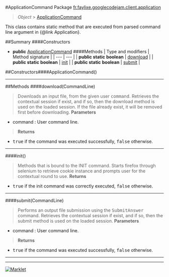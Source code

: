 #ApplicationCommand
Package [fr.faylixe.googlecodejam.client.application](README.md)<br>

> *Object* > [ApplicationCommand](ApplicationCommand.md)

<p>This class contains static method that are
 executed from parsed command line argument in
 {@link Application}.</p>

##Summary
####Constructors
* **public** [ApplicationCommand](#applicationcommand)
####Methods
| Type and modifiers | Method signature |
| --- | --- |
| **public static** **boolean** | [download](#downloadcommandline) |
| **public static** **boolean** | [init](#init) |
| **public static** **boolean** | [submit](#submitcommandline) |


##Constructors####ApplicationCommand()
> 

---


##Methods
####download(CommandLine)
> Downloads an input file, from the given user <tt>command</tt>.
 Retrieves the contextual session if exist, and if so, then
 the download method is used on the loaded session. If the
 file already exist, it will be removed first before downloading.
> **Parameters**
* command : User command line.

> **Returns**
* <tt>true</tt> if the command was executed successfully, <tt>false</tt> otherwise.


---

####init()
> Methods that is bound to the INIT command. Starts
 firefox through selenium to retrieve cookie instance
 and prompts user for the contextual round to use.
> **Returns**
* <tt>true</tt> if the init command was correctly executed, <tt>false</tt> otherwise.


---

####submit(CommandLine)
> Performs an output file submission using the <tt>SubmitAnswer</tt>
 command. Retrieves the contextual session if exist, and if so, then
 the submit method is used on the loaded session.
> **Parameters**
* command : User command line.

> **Returns**
* <tt>true</tt> if the command was executed successfully, <tt>false</tt> otherwise.


---

---

[![Marklet](https://img.shields.io/badge/Generated%20by-Marklet-green.svg)](https://github.com/Faylixe/marklet)